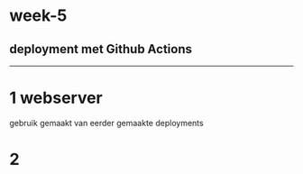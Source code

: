 # week-5
## deployment met Github Actions
-----------------------------------------
# 1 webserver
gebruik gemaakt van eerder gemaakte deployments
# 2